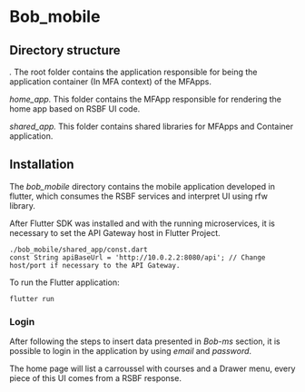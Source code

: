 
# Bob_mobile

## Directory structure

*.* The root folder contains the application responsible for being the application container (In MFA context) of the MFApps.

*home_app.* This folder contains the MFApp responsible for rendering the home app based on RSBF UI code.

*shared_app.* This folder contains shared libraries for MFApps and Container application.

## Installation

The *bob_mobile* directory contains the mobile application developed in flutter, which consumes the RSBF services and interpret UI using rfw library.

After Flutter SDK was installed and with the running microservices, it is necessary to set the API Gateway host in Flutter Project.

    ./bob_mobile/shared_app/const.dart
    const String apiBaseUrl = 'http://10.0.2.2:8080/api'; // Change host/port if necessary to the API Gateway.

To run the Flutter application:

    flutter run

### Login

After following the steps to insert data presented in *Bob-ms* section, it is possible to login in the application by using *email* and *password*.

The home page will list a carroussel with courses and a Drawer menu, every piece of this UI comes from a RSBF response.
